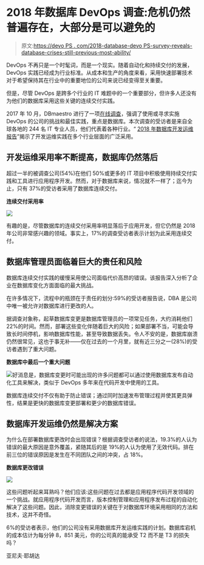 # 2018 年数据库 DevOps 调查:危机仍然普遍存在，大部分是可以避免的

> 原文:[https://devo PS . com/2018-database-devo PS-survey-reveals-database-crises-still-previous-most-ability/](https://devops.com/2018-database-devops-survey-reveals-database-crises-still-prevalent-mostly-avoidable/)

DevOps 不再只是一个时髦词，而是一个现实。随着自动化和持续交付的发展，DevOps 实践已经成为行业标准。从成本和生产的角度来看，采用快速部署技术对于希望保持其在行业中的重要地位的公司来说已经变得至关重要。

但是，尽管 DevOps 是跨多个行业的 IT 难题中的一个重要部分，但许多人还没有为他们的数据库采用这些关键的连续交付实践。

2017 年 10 月，DBmaestro 进行了一项[在线调查](https://www3.dbmaestro.com/devops-for-database-survey-2018-results?utm_campaign=2018%20Database%20DevOps%20Survey%20Report&utm_source=DevOps_com&utm_medium=article)，强调了使用或寻求实施 DevOps 的公司的挑战和最佳实践，重点是数据库。本次调查的受访者是来自全球各地的 244 名 IT 专业人员，他们代表着各种行业。“ [2018 年数据库开发运维报告](https://www3.dbmaestro.com/devops-for-database-survey-2018-results?utm_campaign=2018%20Database%20DevOps%20Survey%20Report&utm_source=DevOps_com&utm_medium=article)”揭示了开发运维实践在多个行业层面的广泛采用。

## 开发运维采用率不断提高，数据库仍然落后

超过一半的被调查公司(54%)在他们 50%或更多的 IT 项目中积极使用持续交付实践和工具进行应用程序开发。然而，对于数据库来说，情况就不一样了；迄今为止，只有 37%的受访者采用了数据库连续交付。

**连续交付采用率**

![](../Images/fcf46d894052f009fe4ee8913da274f6.png)

有趣的是，尽管数据库的连续交付采用率明显落后于应用开发，但它仍然是 2018 年公司非常感兴趣的领域。事实上，17%的调查受访者表示计划为此采用连续交付。

## 数据库管理员面临着巨大的责任和风险

数据库连续交付实践的缓慢采用使公司面临代价高昂的错误。该报告深入分析了企业在数据库变化方面面临的最大挑战。

在许多情况下，流程中的瓶颈在于责任的划分:59%的受访者报告说，DBA 是公司中唯一被允许对数据库进行更改的人。

据调查对象称，起草数据库变更是数据库管理员的一项常见任务，大约消耗他们 22%的时间。然而，部署这些变化伴随着巨大的风险；如果部署不当，可能会导致长时间停机，影响数据库性能，甚至导致数据丢失。令人不安的是，数据库崩溃仍然很常见，这也于事无补——仅在过去的一个月里，就有近三分之一(28%)的受访者遇到了重大问题。

**数据库中最后一个重大问题**

![](../Images/f8575902b8094cc63f0b5588db0a785d.png)好消息是，数据库变更时可能出现的许多问题都可以通过使用数据库发布自动化工具来解决，类似于 DevOps 多年来在代码开发中使用的工具。

数据库连续交付不仅有助于防止错误；通过同时加速发布管理过程并使其更具弹性，结果是更快的数据库变更部署和更少的数据库错误。

## 数据库开发运维仍然是解决方案

为什么在部署数据库更改时会出现错误？根据调查受访者的说法，19.3%的人认为错误的最大原因是意外覆盖，紧随其后的是 19%的人认为使用了无效代码。排在前三位的错误原因是发生在不同团队之间的冲突，占 18%。

**数据库更改错误**

![](../Images/dfd9913089d8ae2811c5a53c337d1e2a.png)

这些问题听起来耳熟吗？他们应该:这些问题在过去都是应用程序代码开发领域的一个挑战。就应用程序代码开发而言，版本控制管理和应用程序发布过程的自动化解决了这些问题。因此，消除变更错误的关键在于对数据库环境采用相同的方法和技术，这并不奇怪。

6%的受访者表示，他们的公司没有采用数据库开发运维实践的计划。数据库宕机的成本估计为每分钟 8，851 美元，你的公司真的能承受 T2 而不是 T3 的损失吗？

亚尼夫·耶胡达